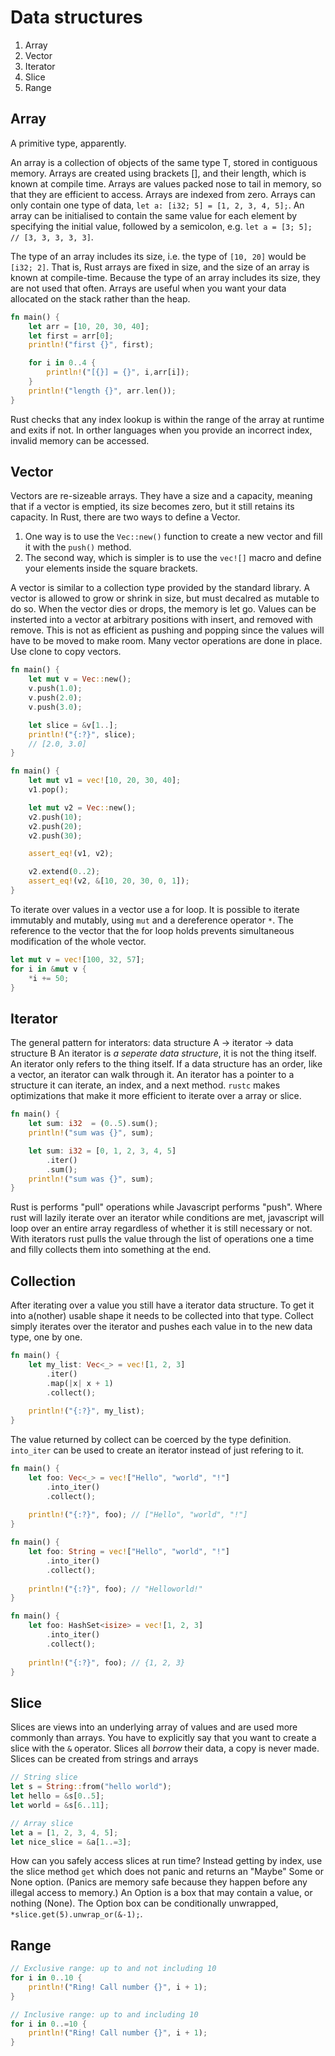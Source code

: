 # Data structures

1. Array
2. Vector
3. Iterator
4. Slice
5. Range

## Array

A primitive type, apparently.

An array is a collection of objects of the same type T, stored in contiguous memory.
Arrays are created using brackets [], and their length, which is known at compile time.
Arrays are values packed nose to tail in memory, so that they are efficient to access.
Arrays are indexed from zero.
Arrays can only contain one type of data, `let a: [i32; 5] = [1, 2, 3, 4, 5];`.
An array can be initialised to contain the same value for each element by specifying the initial value, followed by a semicolon, e.g. `let a = [3; 5]; // [3, 3, 3, 3, 3]`.

The type of an array includes its size, i.e. the type of `[10, 20]` would be `[i32; 2]`.
That is, Rust arrays are fixed in size, and the size of an array is known at compile-time.
Because the type of an array includes its size, they are not used that often.
Arrays are useful when you want your data allocated on the stack rather than the heap.

```rust
fn main() {
    let arr = [10, 20, 30, 40];
    let first = arr[0];
    println!("first {}", first);

    for i in 0..4 {
        println!("[{}] = {}", i,arr[i]);
    }
    println!("length {}", arr.len());
}
```

Rust checks that any index lookup is within the range of the array at runtime and exits if not.
In orther languages when you provide an incorrect index, invalid memory can be accessed.

## Vector

Vectors are re-sizeable arrays.
They have a size and a capacity, meaning that if a vector is emptied, its size becomes zero, but it still retains its capacity.
In Rust, there are two ways to define a Vector.

1. One way is to use the `Vec::new()` function to create a new vector and fill it with the `push()` method.
2. The second way, which is simpler is to use the `vec![]` macro and define your elements inside the square brackets.

A vector is similar to a collection type provided by the standard library.
A vector is allowed to grow or shrink in size, but must decalred as mutable to do so.
When the vector dies or drops, the memory is let go.
Values can be insterted into a vector at arbitrary positions with insert, and removed with remove.
This is not as efficient as pushing and popping since the values will have to be moved to make room.
Many vector operations are done in place.
Use clone to copy vectors.

```rust
fn main() {
    let mut v = Vec::new();
    v.push(1.0);
    v.push(2.0);
    v.push(3.0);

    let slice = &v[1..];
    println!("{:?}", slice);
    // [2.0, 3.0]
}
```

```rust
fn main() {
    let mut v1 = vec![10, 20, 30, 40];
    v1.pop();

    let mut v2 = Vec::new();
    v2.push(10);
    v2.push(20);
    v2.push(30);

    assert_eq!(v1, v2);

    v2.extend(0..2);
    assert_eq!(v2, &[10, 20, 30, 0, 1]);
}
```

To iterate over values in a vector use a for loop.
It is possible to iterate immutably and mutably, using `mut` and a dereference operator `*`.
The reference to the vector that the for loop holds prevents simultaneous modification of the whole vector.

```rust
let mut v = vec![100, 32, 57];
for i in &mut v {
    *i += 50;
}
```

## Iterator

The general pattern for interators: data structure A -> iterator -> data structure B
An iterator is _a seperate data structure_, it is not the thing itself.
An iterator only refers to the thing itself.
If a data structure has an order, like a vector, an iterator can walk through it.
An iterator has a pointer to a structure it can iterate, an index, and a next method.
`rustc` makes optimizations that make it more efficient to iterate over a array or slice.

```rust
fn main() {
    let sum: i32  = (0..5).sum();
    println!("sum was {}", sum);

    let sum: i32 = [0, 1, 2, 3, 4, 5]
        .iter()
        .sum();
    println!("sum was {}", sum);
}
```

Rust is performs "pull" operations while Javascript performs "push".
Where rust will lazily iterate over an iterator while conditions are met, javascript will loop over an entire array regardless of whether it is still necessary or not.
With iterators rust pulls the value through the list of operations one a time and filly collects them into something at the end.

## Collection

After iterating over a value you still have a iterator data structure.
To get it into a(nother) usable shape it needs to be collected into that type.
Collect simply iterates over the iterator and pushes each value in to the new data type, one by one.

```rust
fn main() {
    let my_list: Vec<_> = vec![1, 2, 3]
        .iter()
        .map(|x| x + 1)
        .collect();
    
    println!("{:?}", my_list);
}
```

The value returned by collect can be coerced by the type definition.
`into_iter` can be used to create an iterator instead of just refering to it.

```rust
fn main() {
    let foo: Vec<_> = vec!["Hello", "world", "!"]
        .into_iter()
        .collect();
        
    println!("{:?}", foo); // ["Hello", "world", "!"]
}

fn main() {
    let foo: String = vec!["Hello", "world", "!"]
        .into_iter()
        .collect();
        
    println!("{:?}", foo); // "Helloworld!"
}

fn main() {
    let foo: HashSet<isize> = vec![1, 2, 3]
        .into_iter()
        .collect();
        
    println!("{:?}", foo); // {1, 2, 3}
}
```

## Slice

Slices are views into an underlying array of values and are used more commonly than arrays.
You have to explicitly say that you want to create a slice with the `&` operator.
Slices all _borrow_ their data, a copy is never made.
Slices can be created from strings and arrays

```rust
// String slice
let s = String::from("hello world");
let hello = &s[0..5];
let world = &s[6..11];

// Array slice
let a = [1, 2, 3, 4, 5];
let nice_slice = &a[1..=3];
```

How can you safely access slices at run time?
Instead getting by index, use the slice method `get` which does not panic and returns an "Maybe" Some or None option.
(Panics are memory safe because they happen before any illegal access to memory.)
An Option is a box that may contain a value, or nothing (None).
The Option box can be conditionally unwrapped, `*slice.get(5).unwrap_or(&-1);`.

## Range

```rust
// Exclusive range: up to and not including 10
for i in 0..10 {
    println!("Ring! Call number {}", i + 1);
}

// Inclusive range: up to and including 10
for i in 0..=10 {
    println!("Ring! Call number {}", i + 1);
}
```
